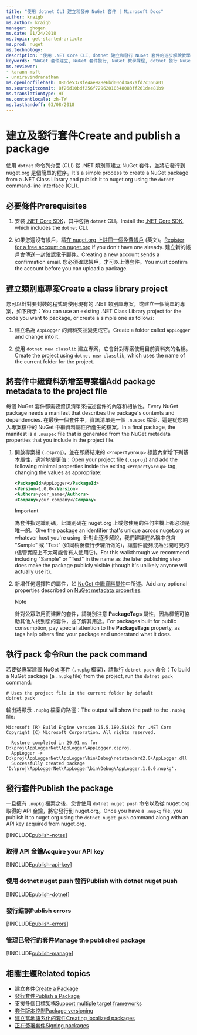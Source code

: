 ```yaml
---
title: "使用 dotnet CLI 建立和發佈 NuGet 套件 | Microsoft Docs"
author: kraigb
ms.author: kraigb
manager: ghogen
ms.date: 01/24/2018
ms.topic: get-started-article
ms.prod: nuget
ms.technology: 
description: "使用 .NET Core CLI、dotnet 建立和發行 NuGet 套件的逐步解說教學課程。"
keywords: "NuGet 套件建立, NuGet 套件發行, NuGet 教學課程, dotnet 發行 NuGet 套件"
ms.reviewer:
- karann-msft
- unniravindranathan
ms.openlocfilehash: 086de5378fe4ae928e6bd00cd3a87afd7c366a01
ms.sourcegitcommit: 8f26d10bdf256f72962010348083ff261dae81b9
ms.translationtype: HT
ms.contentlocale: zh-TW
ms.lasthandoff: 03/08/2018
---
```

# <a name="create-and-publish-a-package"></a><span data-ttu-id="4ab5c-104">建立及發行套件</span><span class="sxs-lookup"><span data-stu-id="4ab5c-104">Create and publish a package</span></span>

<span data-ttu-id="4ab5c-105">使用 `dotnet` 命令列介面 (CLI) 從 .NET 類別庫建立 NuGet 套件，並將它發行到 nuget.org 是個簡單的程序。</span><span class="sxs-lookup"><span data-stu-id="4ab5c-105">It's a simple process to create a NuGet package from a .NET Class Library and publish it to nuget.org using the `dotnet` command-line interface (CLI).</span></span>

## <a name="prerequisites"></a><span data-ttu-id="4ab5c-106">必要條件</span><span class="sxs-lookup"><span data-stu-id="4ab5c-106">Prerequisites</span></span>

1. <span data-ttu-id="4ab5c-107">安裝 [.NET Core SDK](https://www.microsoft.com/net/download/)，其中包括 `dotnet` CLI。</span><span class="sxs-lookup"><span data-stu-id="4ab5c-107">Install the [.NET Core SDK](https://www.microsoft.com/net/download/), which includes the `dotnet` CLI.</span></span>

1. <span data-ttu-id="4ab5c-108">如果您還沒有帳戶，請[在 nuget.org 上註冊一個免費帳戶](https://www.nuget.org/users/account/LogOn?returnUrl=%2F) \(英文\)。</span><span class="sxs-lookup"><span data-stu-id="4ab5c-108">[Register for a free account on nuget.org](https://www.nuget.org/users/account/LogOn?returnUrl=%2F) if you don't have one already.</span></span> <span data-ttu-id="4ab5c-109">建立新的帳戶會傳送一封確認電子郵件。</span><span class="sxs-lookup"><span data-stu-id="4ab5c-109">Creating a new account sends a confirmation email.</span></span> <span data-ttu-id="4ab5c-110">您必須確認帳戶，才可以上傳套件。</span><span class="sxs-lookup"><span data-stu-id="4ab5c-110">You must confirm the account before you can upload a package.</span></span>

## <a name="create-a-class-library-project"></a><span data-ttu-id="4ab5c-111">建立類別庫專案</span><span class="sxs-lookup"><span data-stu-id="4ab5c-111">Create a class library project</span></span>

<span data-ttu-id="4ab5c-112">您可以針對要封裝的程式碼使用現有的 .NET 類別庫專案，或建立一個簡單的專案，如下所示：</span><span class="sxs-lookup"><span data-stu-id="4ab5c-112">You can use an existing .NET Class Library project for the code you want to package, or create a simple one as follows:</span></span>

1. <span data-ttu-id="4ab5c-113">建立名為 `AppLogger` 的資料夾並變更成它。</span><span class="sxs-lookup"><span data-stu-id="4ab5c-113">Create a folder called `AppLogger` and change into it.</span></span>

1. <span data-ttu-id="4ab5c-114">使用 `dotnet new classlib` 建立專案，它會針對專案使用目前資料夾的名稱。</span><span class="sxs-lookup"><span data-stu-id="4ab5c-114">Create the project using `dotnet new classlib`, which uses the name of the current folder for the project.</span></span>

## <a name="add-package-metadata-to-the-project-file"></a><span data-ttu-id="4ab5c-115">將套件中繼資料新增至專案檔</span><span class="sxs-lookup"><span data-stu-id="4ab5c-115">Add package metadata to the project file</span></span>

<span data-ttu-id="4ab5c-116">每個 NuGet 套件都需要資訊清單來描述套件的內容和相依性。</span><span class="sxs-lookup"><span data-stu-id="4ab5c-116">Every NuGet package needs a manifest that describes the package's contents and dependencies.</span></span> <span data-ttu-id="4ab5c-117">在最後一個套件中，資訊清單是一個 `.nuspec` 檔案，這是從您納入專案檔中的 NuGet 中繼資料屬性所產生的檔案。</span><span class="sxs-lookup"><span data-stu-id="4ab5c-117">In a final package, the manifest is a `.nuspec` file that is generated from the NuGet metadata properties that you include in the project file.</span></span>

1. <span data-ttu-id="4ab5c-118">開啟專案檔 (`.csproj`)，並在即將結束的 `<PropertyGroup>` 標籤內新增下列基本屬性，適當地變更值：</span><span class="sxs-lookup"><span data-stu-id="4ab5c-118">Open your project file (`.csproj`) and add the following minimal properties inside the exiting `<PropertyGroup>` tag, changing the values as appropriate:</span></span>

    ```xml
    <PackageId>AppLogger</PackageId>
    <Version>1.0.0</Version>
    <Authors>your_name</Authors>
    <Company>your_company</Company>
    ```

    > [!Important]
    > <span data-ttu-id="4ab5c-119">為套件指定識別碼，此識別碼在 nuget.org 上或您使用的任何主機上都必須是唯一的。</span><span class="sxs-lookup"><span data-stu-id="4ab5c-119">Give the package an identifier that's unique across nuget.org or whatever host you're using.</span></span> <span data-ttu-id="4ab5c-120">針對此逐步解說，我們建議在名稱中包含 "Sample" 或 "Test" (如同稍後發行步驟所做的)，讓套件能夠成為公開可見的 (儘管實際上不太可能會有人使用它)。</span><span class="sxs-lookup"><span data-stu-id="4ab5c-120">For this walkthrough we recommend including "Sample" or "Test" in the name as the later publishing step does make the package publicly visible (though it's unlikely anyone will actually use it).</span></span>

1. <span data-ttu-id="4ab5c-121">新增任何選擇性的屬性，如 [NuGet 中繼資料屬性](/dotnet/core/tools/csproj#nuget-metadata-properties)中所述。</span><span class="sxs-lookup"><span data-stu-id="4ab5c-121">Add any optional properties described on [NuGet metadata properties](/dotnet/core/tools/csproj#nuget-metadata-properties).</span></span>

    > [!Note]
    > <span data-ttu-id="4ab5c-122">針對公眾取用而建置的套件，請特別注意 **PackageTags** 屬性，因為標籤可協助其他人找到您的套件，並了解其用途。</span><span class="sxs-lookup"><span data-stu-id="4ab5c-122">For packages built for public consumption, pay special attention to the **PackageTags** property, as tags help others find your package and understand what it does.</span></span>

## <a name="run-the-pack-command"></a><span data-ttu-id="4ab5c-123">執行 pack 命令</span><span class="sxs-lookup"><span data-stu-id="4ab5c-123">Run the pack command</span></span>

<span data-ttu-id="4ab5c-124">若要從專案建置 NuGet 套件 (`.nupkg` 檔案)，請執行 `dotnet pack` 命令：</span><span class="sxs-lookup"><span data-stu-id="4ab5c-124">To build a NuGet package (a `.nupkg` file) from the project, run the `dotnet pack` command:</span></span>

```cli
# Uses the project file in the current folder by default
dotnet pack
```

<span data-ttu-id="4ab5c-125">輸出將顯示 `.nupkg` 檔案的路徑：</span><span class="sxs-lookup"><span data-stu-id="4ab5c-125">The output will show the path to the `.nupkg` file:</span></span>

```output
Microsoft (R) Build Engine version 15.5.180.51428 for .NET Core
Copyright (C) Microsoft Corporation. All rights reserved.

  Restore completed in 29.91 ms for D:\proj\AppLoggerNet\AppLogger\AppLogger.csproj.
  AppLogger -> D:\proj\AppLoggerNet\AppLogger\bin\Debug\netstandard2.0\AppLogger.dll
  Successfully created package 'D:\proj\AppLoggerNet\AppLogger\bin\Debug\AppLogger.1.0.0.nupkg'.
```

## <a name="publish-the-package"></a><span data-ttu-id="4ab5c-126">發行套件</span><span class="sxs-lookup"><span data-stu-id="4ab5c-126">Publish the package</span></span>

<span data-ttu-id="4ab5c-127">一旦擁有 `.nupkg` 檔案之後，您會使用 `dotnet nuget push` 命令以及從 nuget.org 取得的 API 金鑰，將它發行到 nuget.org。</span><span class="sxs-lookup"><span data-stu-id="4ab5c-127">Once you have a `.nupkg` file, you publish it to nuget.org using the `dotnet nuget push` command along with an API key acquired from nuget.org.</span></span>

[!INCLUDE[publish-notes](includes/publish-notes.md)]

### <a name="acquire-your-api-key"></a><span data-ttu-id="4ab5c-128">取得 API 金鑰</span><span class="sxs-lookup"><span data-stu-id="4ab5c-128">Acquire your API key</span></span>

[!INCLUDE[publish-api-key](includes/publish-api-key.md)]

### <a name="publish-with-dotnet-nuget-push"></a><span data-ttu-id="4ab5c-129">使用 dotnet nuget push 發行</span><span class="sxs-lookup"><span data-stu-id="4ab5c-129">Publish with dotnet nuget push</span></span>

[!INCLUDE[publish-dotnet](includes/publish-dotnet.md)]

### <a name="publish-errors"></a><span data-ttu-id="4ab5c-130">發行錯誤</span><span class="sxs-lookup"><span data-stu-id="4ab5c-130">Publish errors</span></span>

[!INCLUDE[publish-errors](includes/publish-errors.md)]

### <a name="manage-the-published-package"></a><span data-ttu-id="4ab5c-131">管理已發行的套件</span><span class="sxs-lookup"><span data-stu-id="4ab5c-131">Manage the published package</span></span>

[!INCLUDE[publish-manage](includes/publish-manage.md)]

## <a name="related-topics"></a><span data-ttu-id="4ab5c-132">相關主題</span><span class="sxs-lookup"><span data-stu-id="4ab5c-132">Related topics</span></span>

- [<span data-ttu-id="4ab5c-133">建立套件</span><span class="sxs-lookup"><span data-stu-id="4ab5c-133">Create a Package</span></span>](../create-packages/creating-a-package.md)
- [<span data-ttu-id="4ab5c-134">發行套件</span><span class="sxs-lookup"><span data-stu-id="4ab5c-134">Publish a Package</span></span>](../create-packages/publish-a-package.md)
- [<span data-ttu-id="4ab5c-135">支援多個目標架構</span><span class="sxs-lookup"><span data-stu-id="4ab5c-135">Support multiple target frameworks</span></span>](../create-packages/supporting-multiple-target-frameworks.md)
- [<span data-ttu-id="4ab5c-136">套件版本控制</span><span class="sxs-lookup"><span data-stu-id="4ab5c-136">Package versioning</span></span>](../reference/package-versioning.md)
- [<span data-ttu-id="4ab5c-137">建立當地語系化的套件</span><span class="sxs-lookup"><span data-stu-id="4ab5c-137">Creating localized packages</span></span>](../create-packages/creating-localized-packages.md)
- [<span data-ttu-id="4ab5c-138">正在簽署套件</span><span class="sxs-lookup"><span data-stu-id="4ab5c-138">Signing packages</span></span>](../create-packages/Sign-a-package.md)
